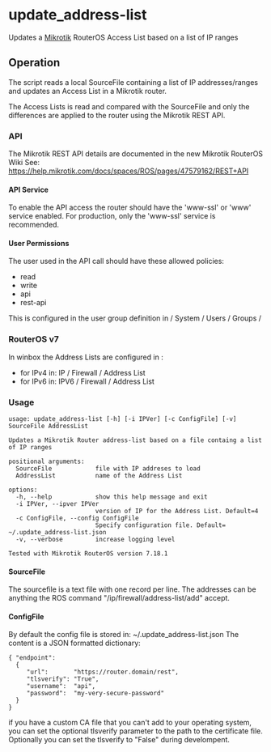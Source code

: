 # update_address-list
Updates a [Mikrotik](https://mikrotik.com/) RouterOS Access List based on a list of IP ranges

## Operation
The script reads a local SourceFile containing a list of IP addresses/ranges and updates an Access List in a Mikrotik router.

The Access Lists is read and compared with the SourceFile and only the differences are applied to the router using the Mikrotik REST API.

### API
The Mikrotik REST API details are documented in the new Mikrotik RouterOS Wiki
See: https://help.mikrotik.com/docs/spaces/ROS/pages/47579162/REST+API

#### API Service
To enable the API access the router should have the 'www-ssl' or 'www' service enabled.
For production, only the 'www-ssl' service is recommended.

#### User Permissions
The user used in the API call should have these allowed policies:
- read
- write
- api
- rest-api

This is configured in the user group definition in / System / Users / Groups /


### RouterOS v7
In winbox the Address Lists are configured in :
 - for IPv4 in: IP / Firewall / Address List
 - for IPv6 in: IPV6 / Firewall / Address List


### Usage
    usage: update_address-list [-h] [-i IPVer] [-c ConfigFile] [-v] SourceFile AddressList
    
    Updates a Mikrotik Router address-list based on a file containg a list of IP ranges
    
    positional arguments:
      SourceFile            file with IP addreses to load
      AddressList           name of the Address List
    
    options:
      -h, --help            show this help message and exit
      -i IPVer, --ipver IPVer
                            version of IP for the Address List. Default=4
      -c ConfigFile, --config ConfigFile
                            Specify configuration file. Default= ~/.update_address-list.json
      -v, --verbose         increase logging level
    
    Tested with Mikrotik RouterOS version 7.18.1


#### SourceFile
The sourcefile is a text file with one record per line. The addresses can be anything the ROS command "/ip/firewall/address-list/add" accept.


#### ConfigFile
By default the config file is stored in:  ~/.update_address-list.json
The content is a JSON formatted dictionary:

    { "endpoint":
      {
         "url":       "https://router.domain/rest",
         "tlsverify": "True",
         "username":  "api",
         "password":  "my-very-secure-password"
      }
    }

if you have a custom CA file that you can't add to your operating system, you can set the optional tlsverify parameter to the path to the certificate file.
Optionally you can set the tlsverify to "False" during develompent.
